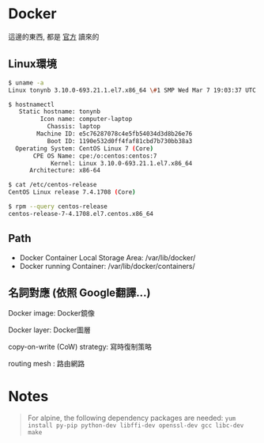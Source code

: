 # Docker

這邊的東西, 都是 [官方](https://docs.docker.com/) 讀來的


## Linux環境

```sh
$ uname -a
Linux tonynb 3.10.0-693.21.1.el7.x86_64 \#1 SMP Wed Mar 7 19:03:37 UTC 2018 x86_64 x86_64 x86_64 GNU/Linux

$ hostnamectl
   Static hostname: tonynb
         Icon name: computer-laptop
           Chassis: laptop
        Machine ID: e5c76287078c4e5fb54034d3d8b26e76
           Boot ID: 1190e532d0ff4faf81cbd7b730bb38a3
  Operating System: CentOS Linux 7 (Core)
       CPE OS Name: cpe:/o:centos:centos:7
            Kernel: Linux 3.10.0-693.21.1.el7.x86_64
      Architecture: x86-64

$ cat /etc/centos-release
CentOS Linux release 7.4.1708 (Core)

$ rpm --query centos-release
centos-release-7-4.1708.el7.centos.x86_64
```


## Path

- Docker Container Local Storage Area: /var/lib/docker/
- Docker running Container: /var/lib/docker/containers/


## 名詞對應 (依照 Google翻譯...)

Docker image: Docker鏡像

Docker layer: Docker圖層

copy-on-write (CoW) strategy: 寫時復制策略

routing mesh : 路由網路


# Notes

> For alpine, the following dependency packages are needed: `yum install py-pip python-dev libffi-dev openssl-dev gcc libc-dev make`
